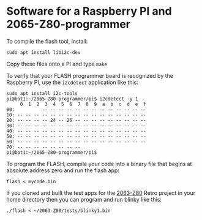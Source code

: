 # Software for a Raspberry PI and 2065-Z80-programmer

To compile the flash tool, install:
```
sudo apt install libi2c-dev
```
Copy these files onto a PI and type `make`

To verify that your FLASH programmer board is recognized by the Raspberry PI,
use the `i2cdetect` application like this:

```
sudo apt install i2c-tools
pi@bot1:~/2065-Z80-programmer/pi$ i2cdetect -y 1
     0  1  2  3  4  5  6  7  8  9  a  b  c  d  e  f
00:          -- -- -- -- -- -- -- -- -- -- -- -- -- 
10: -- -- -- -- -- -- -- -- -- -- -- -- -- -- -- -- 
20: -- -- -- -- 24 -- 26 -- -- -- -- -- -- -- -- -- 
30: -- -- -- -- -- -- -- -- -- -- -- -- -- -- -- -- 
40: -- -- -- -- -- -- -- -- -- -- -- -- -- -- -- -- 
50: -- -- -- -- -- -- -- -- -- -- -- -- -- -- -- -- 
60: -- -- -- -- -- -- -- -- -- -- -- -- -- -- -- -- 
70: -- -- -- -- -- -- -- --                         
pi@bot1:~/2065-Z80-programmer/pi$ 
```

To program the FLASH, compile your code into a binary file
that begins at absolute address zero and run the flash app:

	flash < mycode.bin

If you cloned and built the test apps for the [2063-Z80](https://github.com/johnwinans/2063-Z80) Retro
project in your home directory then you can program and run blinky like this:

	./flash < ~/2063-Z80/tests/blinky1.bin

